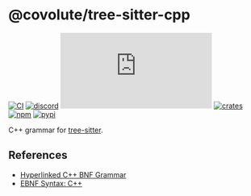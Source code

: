 # @covolute/tree-sitter-cpp

[![CI][ci]](https://github.com/covolute/tree-sitter-cpp/actions/workflows/ci.yml)
[![discord][discord]](https://discord.gg/w7nTvsVJhm)
[![matrix][matrix]](https://matrix.to/#/#tree-sitter-chat:matrix.org)
[![crates][crates]](https://crates.io/crates/@covolute/tree-sitter-cpp)
[![npm][npm]](https://www.npmjs.com/package/@covolute/tree-sitter-cpp)
[![pypi][pypi]](https://pypi.org/project/@covolute/tree-sitter-cpp)

C++ grammar for [tree-sitter](https://github.com/tree-sitter/tree-sitter).

## References

- [Hyperlinked C++ BNF Grammar](http://www.nongnu.org/hcb/)
- [EBNF Syntax: C++](http://www.externsoft.ch/download/cpp-iso.html)

[ci]: https://img.shields.io/github/actions/workflow/status/covolute/tree-sitter-cpp/ci.yml?logo=github&label=CI
[discord]: https://img.shields.io/discord/1063097320771698699?logo=discord&label=discord
[matrix]: https://img.shields.io/matrix/tree-sitter-chat%3Amatrix.org?logo=matrix&label=matrix
[npm]: https://img.shields.io/npm/v/@covolute/tree-sitter-cpp?logo=npm
[crates]: https://img.shields.io/crates/v/@covolute/tree-sitter-cpp?logo=rust
[pypi]: https://img.shields.io/pypi/v/@covolute/tree-sitter-cpp?logo=pypi&logoColor=ffd242
